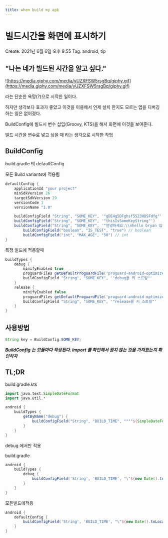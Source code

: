 ```yaml
---
title: when build my apk
---
```

# 빌드시간을 화면에 표시하기

Create: 2021년 6월 6일 오후 9:55
Tag: android, tip

## "나는 네가 빌드된 시간을 알고 싶다."

![https://media.giphy.com/media/yUZXFSW5rsgBq/giphy.gif](https://media.giphy.com/media/yUZXFSW5rsgBq/giphy.gif)

라는 단순한 욕망(?)으로 시작한 일이다.

하지만 생각보다 효과가 좋았고 이것을 이용해서 언제 설치 한지도 모르는 앱을 디버깅 하는 일은 없어졌다. 

BuildConfig에 빌드시 변수 삽입(Groovy, KTS)을 해서 화면에 이것을 보여준다.

빌드 시간을 변수로 넣고 싶을 때 라는 생각으로 시작한 작업 

## BuildConfig

build.gradle 의 defaultConfig

모든 Build variants에 적용됨

```groovy
defaultConfig {
    applicationId "your project"
    minSdkVersion 26
    targetSdkVersion 29
    versionCode 1
    versionName "1.0"

    buildConfigField "String", "SOME_KEY", '"gDE4g5DFghsf5523HDSFdfg"'
    buildConfigField("String", "SOME_KEY", '"thisIsSomeKeyString"')
    buildConfigField("String", "SOME_KEY", '"안녕하세요.\\nhello bryan 입니다."')
		buildConfigField("boolean", "IS_TEST", "true") // boolean
		buildConfigField("int", "MAX_AGE", "50") // int
}
```

특정 빌드에 적용할때

```groovy
buildTypes {
    debug {
        minifyEnabled true
        proguardFiles getDefaultProguardFile('proguard-android-optimize.txt'), 'proguard-debug.pro'
        buildConfigField "String", "SOME_KEY", '"debug용 키 스트링"'
    }
    release {
        minifyEnabled false
        proguardFiles getDefaultProguardFile('proguard-android-optimize.txt'), 'proguard-rules.pro'
        buildConfigField "String", "SOME_KEY", '"release용 키 스트링"'
    }
}
```

## 사용방법

```java
String key = BuildConfig.SOME_KEY;
```

***BuildConfig 는 모듈마다 작성된다. import 를 확인해서 원치 않는 것을 가져왔는지 확인하자***

## TL;DR

build.gradle.kts

```groovy
import java.text.SimpleDateFormat
import java.util.*

android {
    buildTypes {
        getByName("debug") {
            buildConfigField("String", "BUILD_TIME", """"${SimpleDateFormat("MM.dd HH:mm").format(Date())}"""")
        }
    }
}
```

debug 에서만 적용

build.gradle

```groovy
android {
    buildTypes {
        debug {
            buildConfigField('String', 'BUILD_TIME', "\"${new Date().toLocalDateTime()}\"")
        }
    }
}
```

모든빌드에적용

```groovy
android {
    defaultConfig {
        buildConfigField('String', 'BUILD_TIME', "\"${new Date().toLocalDateTime()}\"")
    }
}
```